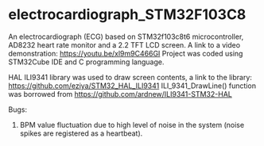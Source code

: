 # electrocardiograph_STM32F103C8

An electrocardiograph (ECG) based on STM32f103c8t6 microcontroller, AD8232 heart rate monitor and a 2.2 TFT LCD screen. A link to a video demonstration: https://youtu.be/xl9m9C466GI
Project was coded using STM32Cube IDE and C programming language. 

HAL ILI9341 library was used to draw screen contents, a link to the library: https://github.com/eziya/STM32_HAL_ILI9341
ILI_9341_DrawLine() function was borrowed from https://github.com/ardnew/ILI9341-STM32-HAL

Bugs:
1. BPM value fluctuation due to high level of noise in the system (noise spikes are registered as a heartbeat).
